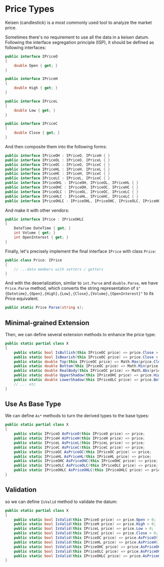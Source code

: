 # Price Types
Keisen (candlestick) is a most commonly used tool to analyze the market price.

Sometimes there's no requirement to use all the data in a keisen datum. Following the interface segregation principle (ISP), it should be defined as following interfaces:

```csharp
public interface IPriceO
{
    double Open { get; }
}

public interface IPriceH
{
    double High { get; }
}

public interface IPriceL
{
    double Low { get; }
}

public interface IPriceC
{
    double Close { get; }
}
```

And then composite them into the following forms:

```csharp
public interface IPriceOH : IPriceO, IPriceH { }
public interface IPriceOL : IPriceO, IPriceL { }
public interface IPriceOC : IPriceO, IPriceC { }
public interface IPriceHL : IPriceH, IPriceL { }
public interface IPriceHC : IPriceH, IPriceC { }
public interface IPriceLC : IPriceL, IPriceC { }
public interface IPriceOHL : IPriceOH, IPriceOL, IPriceHL { }
public interface IPriceOHC : IPriceOH, IPriceOC, IPriceHC { }
public interface IPriceOLC : IPriceOL, IPriceOC, IPriceLC { }
public interface IPriceHLC : IPriceHL, IPriceHC, IPriceLC { }
public interface IPriceOHLC : IPriceOHL, IPriceOHC, IPriceOLC, IPriceHLC { }
```

And make it with other vendors:

```csharp
public interface IPrice : IPriceOHLC
{
    DateTime DateTime { get; }
    int Volume { get; }
    int OpenInterest { get; }
}
```

Finally, let's precisely implement the final interface `IPrice` with class `Price`:

```c#
public class Price: IPrice
{
    // ...data members with setters / getters
}
```

And with the deserialization, similar to `int.Parse` and `double.Parse`, we have `Price.Parse` method, which converts the string representation of `$"{Datetime},{Open},{High},{Low},{Close},{Volume},{OpenInterest}"` to its Price equivalent.

```c#
public static Price Parse(string s);
```

## Minimal-grained Extension

Then, we can define several extension methods to enhance the price type:

```csharp
public static partial class X
{
    public static bool IsBullish(this IPriceOC price) => price.Close > price.Open;
    public static bool IsBearish(this IPriceOC price) => price.Close < price.Open;
    public static double Top(this IPriceOC price) => Math.Max(price.Close, price.Open);
    public static double Bottom(this IPriceOC price) => Math.Min(price.Close, price.Open);
    public static double RealBody(this IPriceOC price) => Math.Abs(price.Close - price.Open);
    public static double UpperShadow(this IPriceOHC price) => price.High - price.Top();
    public static double LowerShadow(this IPriceOLC price) => price.Bottom() - price.Low;
    // ... etc
}
```

## Use As Base Type

We can define `As*` methods to turn the derived types to the base types:

```csharp
public static partial class X
{
    public static IPriceO AsPriceO(this IPriceO price) => price;
    public static IPriceH AsPriceH(this IPriceH price) => price;
    public static IPriceL AsPriceL(this IPriceL price) => price;
    public static IPriceC AsPriceC(this IPriceC price) => price;
    public static IPriceOC AsPriceOC(this IPriceOC price) => price;
    public static IPriceHL AsPriceHL(this IPriceHL price) => price;
    public static IPriceOHC AsPriceOHC(this IPriceOHC price) => price;
    public static IPriceOLC AsPriceOLC(this IPriceOLC price) => price;
    public static IPriceOHLC AsPriceOHLC(this IPriceOHLC price) => price;
}
```

## Validation

so we can define `IsValid` method to validate the datum:

```csharp
public static partial class X
{
    public static bool IsValid(this IPriceO price) => price.Open > 0;
    public static bool IsValid(this IPriceH price) => price.High > 0;
    public static bool IsValid(this IPriceL price) => price.Low > 0;
    public static bool IsValid(this IPriceC price) => price.Close > 0;
    public static bool IsValid(this IPriceOC price) => price.AsPriceO().IsValid() && price.AsPriceC().IsValid();
    public static bool IsValid(this IPriceHL price) => price.AsPriceH().IsValid() && price.AsPriceL().IsValid() && price.High >= price.Low;
    public static bool IsValid(this IPriceOHC price) => price.AsPriceOC().IsValid() && price.AsPriceH().IsValid() && price.High >= price.Open && price.High >= price.Close;
    public static bool IsValid(this IPriceOLC price) => price.AsPriceOC().IsValid() && price.AsPriceL().IsValid() && price.Low <= price.Open && price.Low <= price.Close;
    public static bool IsValid(this IPriceOHLC price) => price.AsPriceOHC().IsValid() && price.AsPriceOLC().IsValid() && price.AsPriceHL().IsValid();
}
```